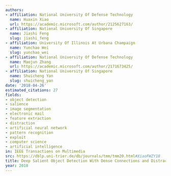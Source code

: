 ```yaml
---
authors:
- affiliation: National University Of Defense Technology
  name: Huaxin Xiao
  url: https://academic.microsoft.com/author/2125627163/
- affiliation: National University Of Singapore
  name: Jiashi Feng
  slug: jiashi_feng
- affiliation: University Of Illinois At Urbana Champaign
  name: Yunchao Wei
  slug: yunchao_wei
- affiliation: National University Of Defense Technology
  name: Maojun Zhang
  url: https://academic.microsoft.com/author/2171673425/
- affiliation: National University Of Singapore
  name: Shuicheng Yan
  slug: shuicheng_yan
date: '2018-04-26'
estimated_citations: 27
fields:
- object detection
- salience
- image segmentation
- electronic mail
- feature extraction
- distraction
- artificial neural network
- pattern recognition
- exploit
- computer science
- artificial intelligence
in: IEEE Transactions on Multimedia
src: https://dblp.uni-trier.de/db/journals/tmm/tmm20.html#XiaoFWZY18
title: Deep Salient Object Detection With Dense Connections and Distraction Diagnosis
year: 2018
---
```

